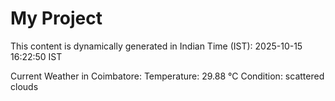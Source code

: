 # My Project

This content is dynamically generated in Indian Time (IST): 2025-10-15 16:22:50 IST


Current Weather in Coimbatore:
Temperature: 29.88 °C
Condition: scattered clouds
